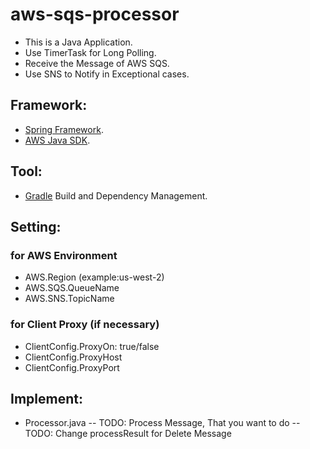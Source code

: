 # aws-sqs-processor

* This is a Java Application.
* Use TimerTask for Long Polling.
* Receive the Message of AWS SQS.
* Use SNS to Notify in Exceptional cases.

## Framework:

* [Spring Framework](https://projects.spring.io/spring-framework/).
* [AWS Java SDK](https://aws.amazon.com/tw/sdk-for-java/).

## Tool:

* [Gradle](https://gradle.org/) Build and Dependency Management.

## Setting:

### for AWS Environment
* AWS.Region (example:us-west-2)
* AWS.SQS.QueueName
* AWS.SNS.TopicName

### for Client Proxy (if necessary)
* ClientConfig.ProxyOn: true/false
* ClientConfig.ProxyHost
* ClientConfig.ProxyPort

## Implement:
* Processor.java
-- TODO: Process Message, That you want to do
-- TODO: Change processResult for Delete Message
